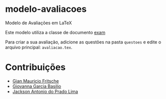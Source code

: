 # modelo-avaliacoes
Modelo de Avaliações em LaTeX

Este modelo utiliza a classe de documento [exam](http://www-math.mit.edu/~psh/exam/examdoc.pdf)

Para criar a sua avaliação, adicione as questões na pasta ```questoes``` e edite o arquivo principal: `avaliacao.tex`.

# Contribuições
- [Gian Mauricio Fritsche](fritsche)
- [Giovanna Garcia Basilio](ggarciabas)
- [Jackson Antonio do Prado Lima](jacksonpradolima)